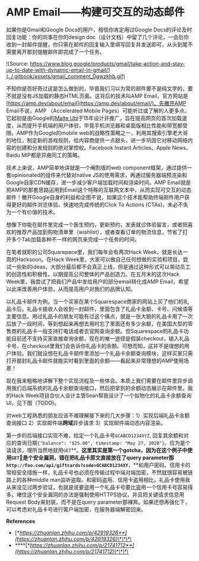 # AMP Email——构建可交互的动态邮件

如果你是Gmail和Google Docs的用户，相信你肯定用过Google Docs的评论及时回复功能：你的同事在你的design doc（设计文档）中留了几个评论，一会后你收到一封邮件提醒，你只需在邮件的回复输入里填写回复并发送即可，从头到尾不需要离开那封提醒邮件即完成了一个任务。

![Source: https://www.blog.google/products/gmail/take-action-and-stay-up-to-date-with-dynamic-email-in-gmail/](../.gitbook/assets/gmail_comment_0gwzkhb.gif)

不知你是否好奇过这是怎么做到的，毕竟我们习以为常的邮件要不是纯文字的，要不就是没有JS加载的静态HTML页面。这背后的技术叫AMP Email，官方网站是[https://amp.dev/about/email](https://amp.dev/about/email/)。先撇开AMP Email不说，AMP （Accelerated Mobile Pages）可能听过或了解的人更多点。它起初是由Google的[Malte Ubl](https://www.linkedin.com/in/malteubl)于15年设计并推广，旨在提高网页的首次加载速度，从而提升手机端的用户体验，毕竟手机浏览器和桌面版相比性能和带宽都受限。AMP作为Google的mobile web的战略性策略之一，利用其搜索引擎老大哥的地位，制定新的游戏规则，给内容商提供一点甜头，进一步巩固它对移动网络内容的创建和分发规则的绝对掌控权。Facebook Instant Articles、Apple News、Baidu MIP都是异曲同工的策略。

技术上来说，AMP简单地讲就是一个阉割版的web component框架，通过提供一套opinionated的组件来代替对native JS的使用需求，再通过服务器端预渲染和Google自家CDN缓存，进一步减少客户端加载时间和渲染时间。AMP Email就是把AMP的那套思路运用到Email这个特殊的互联网文本中，从而实现可交互的动态邮件！撇开Google自身的利益和企图不说，如果这个技术能帮助终端邮件用户获得更好的邮件浏览体验、快速地完成传统的Click To Actions \(CTAs\)，未必不失为一个有价值的技术。

想像下你能在邮件里完成一个医生预约，更新预约，发表就诊体验留言，或者把喜欢的推荐产品加到购物清单里（wishlist），或者查看订单的物流信息，节省了打开多个Tab加载各种不一样的网页来完成一个任务的时间。

在笔者就职的公司Squarepace里，我们每年会有两次Hack Week，就是长达一周的Hacksoon。在Hack Week里，大家可以做自己任何想做的实验和项目，尝试一些新的ideas，大部分最后都不会真正上线，但是通过这种形式可以带动员工的创造性和积极性，以期提高公司整体的产品创造力。在五月末的这次Hack Week里，我尝试了把我们产品中发给用户的部分email转化成AMP Email，希望以此来改善用户体验，从而提高用户对我们的品牌认知。

以礼品卡邮件为例，当一个买家在某个Squarespace商家的网站上买了他们的礼品卡后，礼品卡接收人会收到一封邮件，里面包含了礼品卡金额、卡号、问候语等主要信息。用过礼品卡的朋友可能有过这个痛点，就是一张大额的礼品卡用了一次后放了一段时间，等到想起来再想去用时忘了里面还有多少余额，在美国大型的零售商的礼品卡一般支持打电话或者去官网查询余额。但Squarespace的礼品卡功能目前还不支持买家直接查询余额，现在的唯一途径是假装checkout，输入礼品卡号，在checkout里我们会告诉你礼品卡的余额。可想而知，这并不是理想的用户体验。我们就设想在礼品卡邮件里添加一个礼品卡余额查询模块，这样买家只需打开那封礼品卡邮件就能实时看到里面的余额——看起来非常理想的AMP使用场景！

现在我来粗略地讲解下整个实现流程及一些体会。本质上我们需要在邮件里异步调用我们后端系统的礼品卡余额查询接口，然后把拿到的余额动态展示在邮件里。我的Hack Week项目合伙人设计主管Sean帮我设计了一个拟物化的礼品卡余额查询UI，见下图（TODO\)。

对web工程熟悉的朋友应该不难理解接下来的几大步骤：1）实现后端礼品卡余额查询接口 2）实现邮件端**跨域**异步请求 3）实现邮件端动态内容渲染。

第一步的后端接口实现不难，给定一个礼品卡号`GCABCD1234XYZ`, 回复其余额和对应的查询日期`{"balance": "$25.00", timestamp: "May 27, 2020"}`。应为是个读请求，理所当然地就用`GET`**。**这里其实是第一个gotcha，因为在这个例子中使用`GET`是个安全漏洞，错在把礼品卡原文直接放在了query parameter那`http://foo.com/api/giftcards?code=GCABCD1234XY`**，**和用户密码、信用卡的常规安全措施一样，礼品卡号也必须在传输过程中端对端加密，不然就很容易被链路上的各种middle man监听盗取。和密码盗用、信用卡盗用相比，礼品卡使用我从来没见过两步验证，也就是说要盗用一个礼品卡号要比盗用一个信用卡号容易得多。堵住这个安全漏洞的办法是强制使用HTTPS协议，并且把关键请求信息用Request Body来封装，而不是在query parameter那裸奔。如果还想再强化下，可以考虑对礼品卡号进行客户端加密，在服务器端解密回来。

**References**

* [**https://zhuanlan.zhihu.com/p/42919326**](https://zhuanlan.zhihu.com/p/42919326)\*\*\*\*
* \*\*\*\*[**https://zhuanlan.zhihu.com/p/21741712**](https://zhuanlan.zhihu.com/p/21741712)\*\*\*\*


